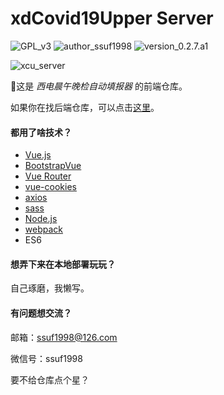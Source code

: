 # xdCovid19Upper Server

![GPL_v3](https://img.shields.io/badge/GPL-v3-blue) ![author_ssuf1998](https://img.shields.io/badge/author-ssuf1998-red) ![version_0.2.7.a1](https://img.shields.io/badge/version-0.2.5.a1-green)

![xcu_server](https://img.shields.io/badge/xcu-server-9cf)

🌟这是 *西电晨午晚检自动填报器* 的前端仓库。

如果你在找后端仓库，可以点击[这里](https://github.com/ssuf1998/xdCovid19Upper-Server)。

#### 都用了啥技术？
- [Vue.js](https://cn.vuejs.org/index.html)
- [BootstrapVue](https://bootstrap-vue.org/)
- [Vue Router](https://router.vuejs.org/zh/)
- [vue-cookies](https://github.com/cmp-cc/vue-cookies)
- [axios](https://github.com/axios/axios)
- [sass](https://github.com/sass/sass)
- [Node.js](https://nodejs.org/)
- [webpack](https://webpack.js.org/)
- ES6

#### 想弄下来在本地部署玩玩？
自己琢磨，我懒写。

#### 有问题想交流？
邮箱：[ssuf1998@126.com](mailto:ssuf1998@126.com)

微信号：ssuf1998

要不给仓库点个星？